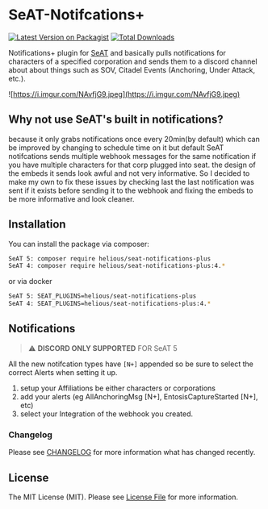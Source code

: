 # SeAT-Notifcations+

[![Latest Version on Packagist](https://img.shields.io/packagist/v/helious/seat-notifications-plus.svg?style=flat-square)](https://packagist.org/packages/helious/seat-notifications-plus)
[![Total Downloads](https://img.shields.io/packagist/dt/helious/seat-notifications-plus.svg?style=flat-square)](https://packagist.org/packages/helious/seat-notifications-plus)

Notifications+ plugin for [SeAT](https://github.com/eveseat/seat) and basically pulls notifications for characters of a specified corporation and sends them to a discord channel about about things such as SOV, Citadel Events (Anchoring, Under Attack, etc.). 

![https://i.imgur.com/NAvfjG9.jpeg](https://i.imgur.com/NAvfjG9.jpeg)

## Why not use SeAT's built in notifications?
because it only grabs notifications once every 20min(by default) which can be improved by changing to schedule time on it but default SeAT notifcations sends multiple webhook messages for the same notification if you have multiple characters for that corp plugged into seat. the design of the embeds it sends look awful and not very informative. So I decided to make my own to fix these issues by checking last the last notification was sent if it exists before sending it to the webhook and fixing the embeds to be more informative and look cleaner.


## Installation

You can install the package via composer:

```bash
SeAT 5: composer require helious/seat-notifications-plus
SeAT 4: composer require helious/seat-notifications-plus:4.*
```

or via docker
```bash
SeAT 5: SEAT_PLUGINS=helious/seat-notifications-plus
SeAT 4: SEAT_PLUGINS=helious/seat-notifications-plus:4.*
```
## Notifications
> :warning: **DISCORD ONLY SUPPORTED** FOR SeAT 5 

All the new notifcation types have `[N+]` appended so be sure to select the correct Alerts when setting it up.
1. setup your Affiliations be either characters or corporations
2. add your alerts (eg AllAnchoringMsg [N+], EntosisCaptureStarted [N+], etc)
3. select your Integration of the webhook you created.

### Changelog

Please see [CHANGELOG](CHANGELOG.md) for more information what has changed recently.

## License

The MIT License (MIT). Please see [License File](LICENSE) for more information.
